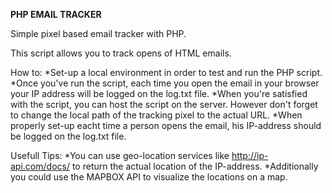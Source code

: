 **PHP EMAIL TRACKER**

Simple pixel based email tracker with PHP.

This script allows you to track opens of HTML emails.

How to:
*Set-up a local environment in order to test and run the PHP script.
*Once you've run the script, each time you open the email in your browser your IP address will be logged on the log.txt file.
*When you're satisfied with the script, you can host the script on the server. However don't forget to change the local path of the tracking pixel to the actual URL. 
*When properly set-up eacht time a person opens the email, his IP-address should be logged on the log.txt file. 

Usefull Tips:
*You can use geo-location services like http://ip-api.com/docs/ to return the actual location of the IP-address.
*Additionally you could use the MAPBOX API to visualize the locations on a map. 


